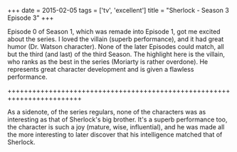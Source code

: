 +++
date = 2015-02-05
tags = ['tv', 'excellent']
title = "Sherlock - Season 3 Episode 3"
+++

Episode 0 of Season 1, which was remade into Episode 1, got me excited
about the series. I loved the villain (superb performance), and it had
great humor (Dr. Watson character). None of the later Episodes could
match, all but the third (and last) of the third Season. The highlight
here is the villain, who ranks as the best in the series (Moriarty is
rather overdone). He represents great character development and is given
a flawless performance.

++++++++++++++++++++++++++++++++++++++++++++++++++++++++++++++++++++++++

As a sidenote, of the series regulars, none of the characters was as
interesting as that of Sherlock\'s big brother. It\'s a superb
performance too, the character is such a joy (mature, wise,
influential), and he was made all the more interesting to later discover
that his intelligence matched that of Sherlock.
